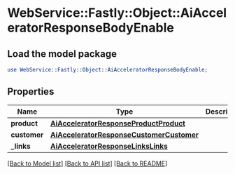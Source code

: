 # WebService::Fastly::Object::AiAcceleratorResponseBodyEnable

## Load the model package
```perl
use WebService::Fastly::Object::AiAcceleratorResponseBodyEnable;
```

## Properties
Name | Type | Description | Notes
------------ | ------------- | ------------- | -------------
**product** | [**AiAcceleratorResponseProductProduct**](AiAcceleratorResponseProductProduct.md) |  | [optional] 
**customer** | [**AiAcceleratorResponseCustomerCustomer**](AiAcceleratorResponseCustomerCustomer.md) |  | [optional] 
**_links** | [**AiAcceleratorResponseLinksLinks**](AiAcceleratorResponseLinksLinks.md) |  | [optional] 

[[Back to Model list]](../README.md#documentation-for-models) [[Back to API list]](../README.md#documentation-for-api-endpoints) [[Back to README]](../README.md)


